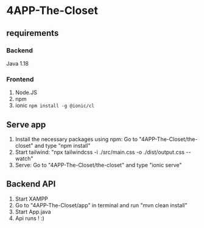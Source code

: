 # 4APP-The-Closet

## requirements
### Backend
Java 1.18


### Frontend
1. Node.JS
2. npm
3. ionic `npm install -g @ionic/cl`


## Serve app
1. Install the necessary packages using npm: Go to "4APP-The-Closet/the-closet" and type "npm install"
2. Start tailwind: "npx tailwindcss -i ./src/main.css -o ./dist/output.css --watch"
3. Serve: Go to "4APP-The-Closet/the-closet" and type "ionic serve"


## Backend API
1. Start XAMPP
2. Go to "4APP-The-Closet/app" in terminal and run "mvn clean install"
3. Start App.java
4. Api runs ! :)